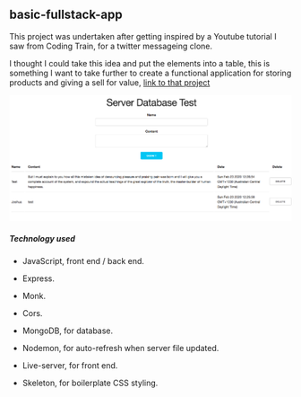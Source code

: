 ## basic-fullstack-app

This project was undertaken after getting inspired by a Youtube tutorial I saw from Coding Train, for a twitter messageing clone. 

I thought I could take this idea and put the elements into a table, this is something I want to take further to create a functional 
application for storing products and giving a sell for value, [link to that project](https://github.com/shuabrannigan/product-list-db-app)

![ScreenShot](https://github.com/shuabrannigan/basic-fullstack-app/blob/master/client/ScreenShot.png)

##### Technology used

- JavaScript, front end / back end.
- Express.
- Monk.
- Cors.
- MongoDB, for database.

- Nodemon, for auto-refresh when server file updated.
- Live-server, for front end.
- Skeleton, for boilerplate CSS styling.

